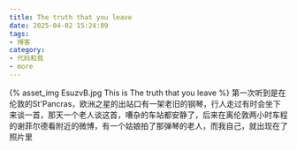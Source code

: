 ```yaml
---
title: The truth that you leave
date: 2025-04-02 15:24:09
tags:
- 博客
category:
- 代码和我
- more
---
```

{% asset_img EsuzvB.jpg This is The truth that you leave %}
第一次听到是在伦敦的St'Pancras，欧洲之星的出站口有一架老旧的钢琴，行人走过有时会坐下来谈一首，那天一个老人谈这首，嘈杂的车站都安静了，后来在离伦敦两小时车程的谢菲尔德看附近的微博，有一个姑娘拍了那弹琴的老人，而我自己，就出现在了照片里
